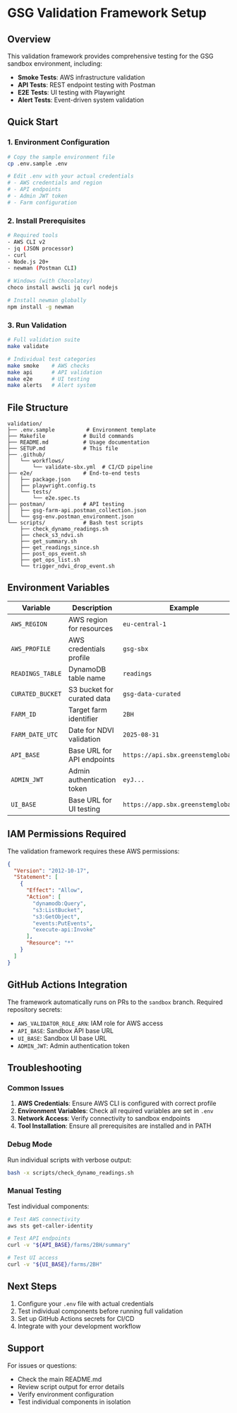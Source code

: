 # GSG Validation Framework Setup

## Overview
This validation framework provides comprehensive testing for the GSG sandbox environment, including:
- **Smoke Tests**: AWS infrastructure validation
- **API Tests**: REST endpoint testing with Postman
- **E2E Tests**: UI testing with Playwright
- **Alert Tests**: Event-driven system validation

## Quick Start

### 1. Environment Configuration
```bash
# Copy the sample environment file
cp .env.sample .env

# Edit .env with your actual credentials
# - AWS credentials and region
# - API endpoints
# - Admin JWT token
# - Farm configuration
```

### 2. Install Prerequisites
```bash
# Required tools
- AWS CLI v2
- jq (JSON processor)
- curl
- Node.js 20+
- newman (Postman CLI)

# Windows (with Chocolatey)
choco install awscli jq curl nodejs

# Install newman globally
npm install -g newman
```

### 3. Run Validation
```bash
# Full validation suite
make validate

# Individual test categories
make smoke    # AWS checks
make api      # API validation
make e2e      # UI testing
make alerts   # Alert system
```

## File Structure

```
validation/
├── .env.sample          # Environment template
├── Makefile            # Build commands
├── README.md           # Usage documentation
├── SETUP.md            # This file
├── .github/
│   └── workflows/
│       └── validate-sbx.yml  # CI/CD pipeline
├── e2e/                # End-to-end tests
│   ├── package.json
│   ├── playwright.config.ts
│   └── tests/
│       └── e2e.spec.ts
├── postman/            # API testing
│   ├── gsg-farm-api.postman_collection.json
│   └── gsg-env.postman_environment.json
└── scripts/            # Bash test scripts
    ├── check_dynamo_readings.sh
    ├── check_s3_ndvi.sh
    ├── get_summary.sh
    ├── get_readings_since.sh
    ├── post_ops_event.sh
    ├── get_ops_list.sh
    └── trigger_ndvi_drop_event.sh
```

## Environment Variables

| Variable | Description | Example |
|----------|-------------|---------|
| `AWS_REGION` | AWS region for resources | `eu-central-1` |
| `AWS_PROFILE` | AWS credentials profile | `gsg-sbx` |
| `READINGS_TABLE` | DynamoDB table name | `readings` |
| `CURATED_BUCKET` | S3 bucket for curated data | `gsg-data-curated` |
| `FARM_ID` | Target farm identifier | `2BH` |
| `FARM_DATE_UTC` | Date for NDVI validation | `2025-08-31` |
| `API_BASE` | Base URL for API endpoints | `https://api.sbx.greenstemglobal.de` |
| `ADMIN_JWT` | Admin authentication token | `eyJ...` |
| `UI_BASE` | Base URL for UI testing | `https://app.sbx.greenstemglobal.de` |

## IAM Permissions Required

The validation framework requires these AWS permissions:

```json
{
  "Version": "2012-10-17",
  "Statement": [
    {
      "Effect": "Allow",
      "Action": [
        "dynamodb:Query",
        "s3:ListBucket",
        "s3:GetObject",
        "events:PutEvents",
        "execute-api:Invoke"
      ],
      "Resource": "*"
    }
  ]
}
```

## GitHub Actions Integration

The framework automatically runs on PRs to the `sandbox` branch. Required repository secrets:

- `AWS_VALIDATOR_ROLE_ARN`: IAM role for AWS access
- `API_BASE`: Sandbox API base URL
- `UI_BASE`: Sandbox UI base URL
- `ADMIN_JWT`: Admin authentication token

## Troubleshooting

### Common Issues

1. **AWS Credentials**: Ensure AWS CLI is configured with correct profile
2. **Environment Variables**: Check all required variables are set in `.env`
3. **Network Access**: Verify connectivity to sandbox endpoints
4. **Tool Installation**: Ensure all prerequisites are installed and in PATH

### Debug Mode

Run individual scripts with verbose output:
```bash
bash -x scripts/check_dynamo_readings.sh
```

### Manual Testing

Test individual components:
```bash
# Test AWS connectivity
aws sts get-caller-identity

# Test API endpoints
curl -v "${API_BASE}/farms/2BH/summary"

# Test UI access
curl -v "${UI_BASE}/farms/2BH"
```

## Next Steps

1. Configure your `.env` file with actual credentials
2. Test individual components before running full validation
3. Set up GitHub Actions secrets for CI/CD
4. Integrate with your development workflow

## Support

For issues or questions:
- Check the main README.md
- Review script output for error details
- Verify environment configuration
- Test individual components in isolation

